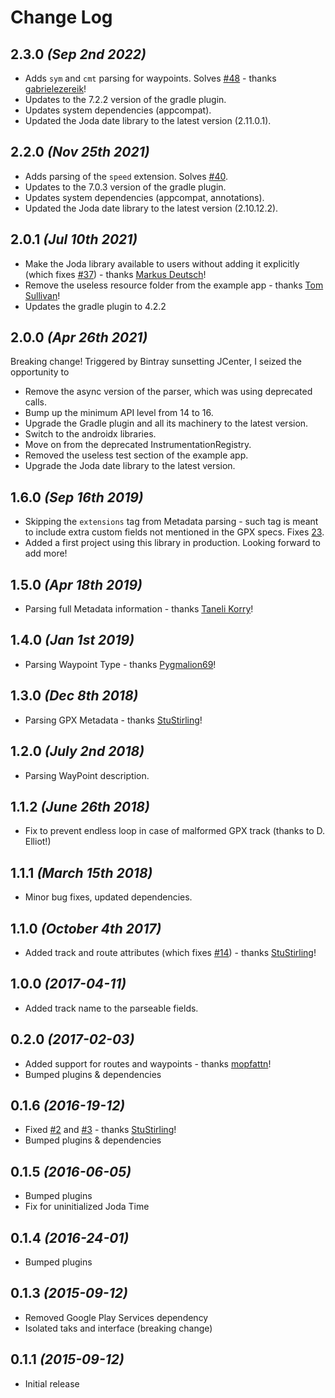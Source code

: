 # Change Log

## 2.3.0 *(Sep 2nd 2022)*

* Adds `sym` and `cmt` parsing for waypoints. Solves [#48](https://github.com/ticofab/android-gpx-parser/issues/48) - thanks [gabrielezereik](https://github.com/gabrielezereik)!
* Updates to the 7.2.2 version of the gradle plugin.
* Updates system dependencies (appcompat).
* Updated the Joda date library to the latest version (2.11.0.1).

## 2.2.0 *(Nov 25th 2021)*

* Adds parsing of the `speed` extension. Solves [#40](https://github.com/ticofab/android-gpx-parser/issues/40).
* Updates to the 7.0.3 version of the gradle plugin.
* Updates system dependencies (appcompat, annotations).
* Updated the Joda date library to the latest version (2.10.12.2).

## 2.0.1 *(Jul 10th 2021)*

* Make the Joda library available to users without adding it explicitly (which fixes [#37](https://github.com/ticofab/android-gpx-parser/issues/37)) - thanks [Markus Deutsch](https://github.com/moopat)!
* Remove the useless resource folder from the example app - thanks [Tom Sullivan](https://github.com/msbit)!
* Updates the gradle plugin to 4.2.2

## 2.0.0 *(Apr 26th 2021)* 

Breaking change! Triggered by Bintray sunsetting JCenter, I seized the opportunity to
* Remove the async version of the parser, which was using deprecated calls.
* Bump up the minimum API level from 14 to 16.
* Upgrade the Gradle plugin and all its machinery to the latest version.
* Switch to the androidx libraries.
* Move on from the deprecated InstrumentationRegistry.
* Removed the useless test section of the example app.
* Upgrade the Joda date library to the latest version.

## 1.6.0 *(Sep 16th 2019)* 

* Skipping the `extensions` tag from Metadata parsing - such tag is meant to include extra custom fields not mentioned in the GPX specs. Fixes [23](https://github.com/ticofab/android-gpx-parser/issues/23).
* Added a first project using this library in production. Looking forward to add more!

## 1.5.0 *(Apr 18th 2019)* 

* Parsing full Metadata information - thanks [Taneli Korry](https://github.com/tkorri)!

## 1.4.0 *(Jan 1st 2019)* 

* Parsing Waypoint Type - thanks [Pygmalion69](https://github.com/Pygmalion69)!

## 1.3.0 *(Dec 8th 2018)* 

* Parsing GPX Metadata - thanks [StuStirling](https://github.com/StuStirling)!

## 1.2.0 *(July 2nd 2018)*

* Parsing WayPoint description.

## 1.1.2 *(June 26th 2018)*

* Fix to prevent endless loop in case of malformed GPX track (thanks to D. Elliot!)

## 1.1.1 *(March 15th 2018)*

* Minor bug fixes, updated dependencies.  

## 1.1.0 *(October 4th 2017)*

* Added track and route attributes (which fixes [#14](https://github.com/ticofab/android-gpx-parser/issues/14)) - thanks [StuStirling](https://github.com/StuStirling)! 

## 1.0.0 *(2017-04-11)*

* Added track name to the parseable fields.

## 0.2.0 *(2017-02-03)*

* Added support for routes and waypoints - thanks [mopfattn](https://github.com/mopfattn)!
* Bumped plugins & dependencies

## 0.1.6 *(2016-19-12)*

 * Fixed [#2](https://github.com/ticofab/android-gpx-parser/issues/2) and [#3](https://github.com/ticofab/android-gpx-parser/issues/3) - thanks [StuStirling](https://github.com/StuStirling)!
 * Bumped plugins & dependencies

## 0.1.5 *(2016-06-05)*

 * Bumped plugins
 * Fix for uninitialized Joda Time

## 0.1.4 *(2016-24-01)*

 * Bumped plugins

## 0.1.3 *(2015-09-12)*

 * Removed Google Play Services dependency
 * Isolated taks and interface (breaking change)

## 0.1.1 *(2015-09-12)*

 * Initial release
